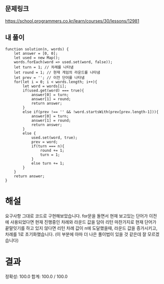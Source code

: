 ## 문제링크

https://school.programmers.co.kr/learn/courses/30/lessons/12981

## 내 풀이

```
function solution(n, words) {
    let answer = [0, 0];
    let used = new Map();
    words.forEach(word => used.set(word, false));
    let turn = 1; // 차례를 나타냄
    let round = 1; // 현재 게임의 라운드를 나타냄
    let prev = ''; // 이전 단어를 나타냄
    for(let i = 0; i < words.length; i++){
        let word = words[i];
        if(used.get(word) === true){
            answer[0] = turn;
            answer[1] = round;
            return answer;
        }
        else if(prev !== '' && !word.startsWith(prev[prev.length-1])){
            answer[0] = turn;
            answer[1] = round;
            return answer;
        }
        else {
            used.set(word, true);
            prev = word;
            if(turn === n){
                round += 1;
                turn = 1;
            }
            else turn += 1;
        }
    }
    return answer;
}
```

# 해설

요구사항 그대로 코드로 구현해보았습니다.
for문을 돌면서 현재 보고있는 단어가 이전에 사용되었다면 현재 진행중인 차례와 라운드 값을 담아 리턴
마찬가지로 현재 단어가 끝말잇기를 하고 있지 않다면 리턴
차례 값이 n에 도달했을때, 라운드 값을 증가시키고, 차례를 1로 초기화했습니다.
(이 부분에 아마 더 나은 풀이법이 있을 것 같은데 잘 모르겠습니다)

# 결과

정확성: 100.0
합계: 100.0 / 100.0
